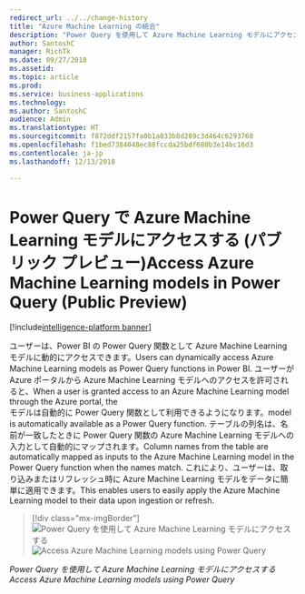 ```yaml
---
redirect_url: ../../change-history
title: "Azure Machine Learning の統合"
description: "Power Query を使用して Azure Machine Learning モデルにアクセスします。"
author: SantoshC
manager: RichTk
ms.date: 09/27/2018
ms.assetid: 
ms.topic: article
ms.prod: 
ms.service: business-applications
ms.technology: 
ms.author: SantoshC
audience: Admin
ms.translationtype: HT
ms.sourcegitcommit: f872ddf2157fa0b1a033b8d289c3d464c6293768
ms.openlocfilehash: f1bed7384048ec88fccda25bdf680b3e14bc16d3
ms.contentlocale: ja-jp
ms.lasthandoff: 12/13/2018

---
```

#  <a name="access-azure-machine-learning-models-in-power-query-public-preview"></a><span data-ttu-id="177a5-103">Power Query で Azure Machine Learning モデルにアクセスする (パブリック プレビュー)</span><span class="sxs-lookup"><span data-stu-id="177a5-103">Access Azure Machine Learning models in Power Query (Public Preview)</span></span>

[!include[intelligence-platform banner](../../includes/intelligence-platform.md)]


<span data-ttu-id="177a5-104">ユーザーは、Power BI の Power Query 関数として Azure Machine Learning モデルに動的にアクセスできます。</span><span class="sxs-lookup"><span data-stu-id="177a5-104">Users can dynamically access Azure Machine Learning models as Power Query functions in Power BI.</span></span>
<span data-ttu-id="177a5-105">ユーザーが Azure ポータルから Azure Machine Learning モデルへのアクセスを許可されると、</span><span class="sxs-lookup"><span data-stu-id="177a5-105">When a user is granted access to an Azure Machine Learning model through the Azure portal, the</span></span>  
<span data-ttu-id="177a5-106">モデルは自動的に Power Query 関数として利用できるようになります。</span><span class="sxs-lookup"><span data-stu-id="177a5-106">model is automatically available as a Power Query function.</span></span> <span data-ttu-id="177a5-107">テーブルの列名は、名前が一致したときに Power Query 関数の Azure Machine Learning モデルへの入力として自動的にマップされます。</span><span class="sxs-lookup"><span data-stu-id="177a5-107">Column names from the table are automatically mapped as inputs to the Azure Machine Learning model in the Power Query function when the names match.</span></span> <span data-ttu-id="177a5-108">これにより、ユーザーは、取り込みまたはリフレッシュ時に Azure Machine Learning モデルをデータに簡単に適用できます。</span><span class="sxs-lookup"><span data-stu-id="177a5-108">This enables users to easily apply the Azure Machine Learning model to their data upon ingestion or refresh.</span></span>

> [!div class="mx-imgBorder"]
> <span data-ttu-id="177a5-109">![](media/azure-ml-integration.png "Power Query を使用して Azure Machine Learning モデルにアクセスする")</span><span class="sxs-lookup"><span data-stu-id="177a5-109">![](media/azure-ml-integration.png "Access Azure Machine Learning models using Power Query")</span></span>

<span data-ttu-id="177a5-110">*Power Query を使用して Azure Machine Learning モデルにアクセスする*</span><span class="sxs-lookup"><span data-stu-id="177a5-110">*Access Azure Machine Learning models using Power Query*</span></span>

